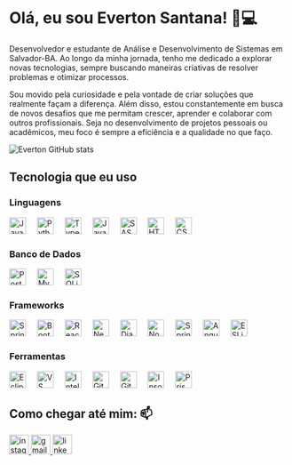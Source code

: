 # Olá, eu sou Everton Santana! 👋💻  

Desenvolvedor e estudante de Análise e Desenvolvimento de Sistemas em Salvador-BA. Ao longo da minha jornada, tenho me dedicado a explorar novas tecnologias, sempre buscando maneiras criativas de resolver problemas e otimizar processos.

Sou movido pela curiosidade e pela vontade de criar soluções que realmente façam a diferença. Além disso, estou constantemente em busca de novos desafios que me permitam crescer, aprender e colaborar com outros profissionais. Seja no desenvolvimento de projetos pessoais ou acadêmicos, meu foco é sempre a eficiência e a qualidade no que faço.

   ![Everton GitHub stats](https://github-readme-stats.vercel.app/api?username=EvertonSantana01&show_icons=true&theme=radical)
## Tecnologia que eu uso 

### Linguagens
<div align="left"> 
   <img src="https://cdn.jsdelivr.net/gh/devicons/devicon/icons/java/java-original.svg" height="30" alt="Java logo" /> 
   <img width="12" /> 
   <img src="https://cdn.jsdelivr.net/gh/devicons/devicon/icons/python/python-original.svg" height="30" alt="Python logo" />
   <img width="12" />
   <img src="https://cdn.jsdelivr.net/gh/devicons/devicon/icons/typescript/typescript-original.svg" height="30" alt="TypeScript logo" /> 
   <img width="12" /> 
   <img src="https://cdn.jsdelivr.net/gh/devicons/devicon/icons/javascript/javascript-original.svg" height="30" alt="JavaScript logo" />
   <img width="12" /> 
   <img src="https://cdn.jsdelivr.net/gh/devicons/devicon/icons/sass/sass-original.svg" height="30" alt="SASS logo" /> 
   <img width="12" /> 
   <img src="https://cdn.jsdelivr.net/gh/devicons/devicon/icons/html5/html5-original.svg" height="30" alt="HTML5 logo" /> 
   <img width="12" /> 
   <img src="https://cdn.jsdelivr.net/gh/devicons/devicon/icons/css3/css3-original.svg" height="30" alt="CSS3 logo" /> 
</div>

### Banco de Dados
<div align="left">
   <img src="https://cdn.jsdelivr.net/gh/devicons/devicon/icons/postgresql/postgresql-original.svg" height="30" alt="PostgreSQL logo" />
  <img width="12" />
  <img src="https://cdn.jsdelivr.net/gh/devicons/devicon/icons/mysql/mysql-original.svg" height="30" alt="MySQL logo" />
  <img width="12" />
  <img src="https://cdn.jsdelivr.net/gh/devicons/devicon/icons/sqlite/sqlite-original.svg" height="30" alt="SQLite logo" />
</div>

### Frameworks
<div align="left">
   <img src="https://cdn.jsdelivr.net/gh/devicons/devicon/icons/spring/spring-original.svg" height="30" alt="Spring Boot logo" />
   <img width="12" />
  <img src="https://cdn.jsdelivr.net/gh/devicons/devicon/icons/bootstrap/bootstrap-original.svg" height="30" alt="Bootstrap logo" />
  <img width="12" />
  <img src="https://cdn.jsdelivr.net/gh/devicons/devicon/icons/react/react-original.svg" height="30" alt="React logo" />
  <img width="12" />
  <img src="https://cdn.jsdelivr.net/gh/devicons/devicon/icons/nextjs/nextjs-original.svg" height="30" alt="Next.js logo" />
  <img width="12" />
  <img src="https://cdn.jsdelivr.net/gh/devicons/devicon/icons/django/django-plain.svg" height="30" alt="Django logo" />
  <img width="12" />
  <img src="https://cdn.jsdelivr.net/gh/devicons/devicon/icons/nodejs/nodejs-original.svg" height="30" alt="Node.js logo" />
  <img width="12" />
  <img src="https://cdn.jsdelivr.net/gh/devicons/devicon/icons/spring/spring-original.svg" height="30" alt="Spring logo" />
  <img width="12" />
  <img src="https://cdn.jsdelivr.net/gh/devicons/devicon/icons/angularjs/angularjs-original.svg" height="30" alt="Angular logo" />
  <img width="12" />
  <img src="https://cdn.jsdelivr.net/gh/devicons/devicon/icons/eslint/eslint-original.svg" height="30" alt="ESLint logo" />
</div>

### Ferramentas
<div align="left">
  <img src="https://skillicons.dev/icons?i=eclipse" height="30" alt="Eclipse IDE logo" />
  <img width="12" />
  <img src="https://cdn.jsdelivr.net/gh/devicons/devicon/icons/vscode/vscode-original.svg" height="30" alt="VS Code logo" />
  <img width="12" />
  <img src="https://skillicons.dev/icons?i=idea" height="30" alt="IntelliJ IDEA logo" />
  <img width="12" />
  <img src="https://skillicons.dev/icons?i=git" height="30" alt="Git logo" />
  <img width="12" />
  <img src="https://skillicons.dev/icons?i=github" height="30" alt="GitHub logo" />
  <img width="12" />
   <img src="https://cdn.jsdelivr.net/gh/devicons/devicon/icons/insomnia/insomnia-original.svg" height="30" alt="Insomnia logo" />
   <img width="12" />
   <img src="https://cdn.jsdelivr.net/gh/devicons/devicon/icons/prisma/prisma-original.svg" height="30" alt="Prisma logo" />
</div>


## Como chegar até mim: 📫

<div align="left">
  <a href="https://www.instagram.com/" target="_blank">
    <img src="https://img.shields.io/static/v1?message=Instagram&logo=instagram&label=&color=E4405F&logoColor=white&labelColor=&style=for-the-badge" height="35" alt="instagram logo"  />
  </a>
  <a href="mailto:evertonn.dev@gmail.com" target="_blank">
    <img src="https://img.shields.io/static/v1?message=Gmail&logo=gmail&label=&color=D14836&logoColor=white&labelColor=&style=for-the-badge" height="35" alt="gmail logo"  />
  </a>
  <a href="https://www.linkedin.com/in/evertonsantana01/" target="_blank">
    <img src="https://img.shields.io/static/v1?message=LinkedIn&logo=linkedin&label=&color=0077B5&logoColor=white&labelColor=&style=for-the-badge" height="35" alt="linkedin logo"  />
  </a>
</div>
